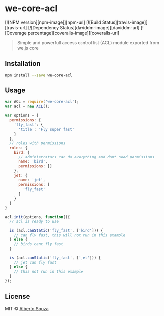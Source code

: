 # we-core-acl 

[![NPM version][npm-image]][npm-url] [![Build Status][travis-image]][travis-url] [![Dependency Status][daviddm-image]][daviddm-url] [![Coverage percentage][coveralls-image]][coveralls-url]

> Simple and powerfull access control list (ACL) module exported from we.js core

## Installation

```sh
npm install --save we-core-acl
```

## Usage

```js
var ACL = require('we-core-acl');
var acl = new ACL();

var options = {
  permissions: {
    'fly_fast': {
      'title': 'Fly super fast'
    }
  },
  // roles with permissions
  roles: {
    bird: {
      // administrators can do everything and dont need permissions
      name: 'bird',
      permissions: []
    },
    jet: {
      name: 'jet',
      permissions: [
        'fly_fast'
      ]
    }
  }
}

acl.init(options, function(){
  // acl is ready to use

  is (acl.canStatic('fly_fast', ['bird'])) {
    // can fly fast, this will not run in this example
  } else {
    // birds cant fly fast
  }

  is (acl.canStatic('fly_fast', ['jet'])) {
    // jet can fly fast
  } else {
    // this not run in this example
  }
});

```
## License

MIT © [Alberto Souza](http://albertosouza.net)
